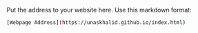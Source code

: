 Put the address to your website here. Use this markdown format:

```bash
[Webpage Address](https://unaskhalid.github.io/index.html)
```

